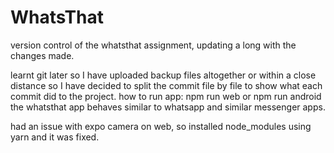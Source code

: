 # WhatsThat
version control of the whatsthat assignment, updating a long with the changes made.

learnt git later so I have uploaded backup files altogether or within a close distance
so I have decided to split the commit file by file to show what each commit did to the project.
how to run app: npm run web or npm run android
the whatsthat app behaves similar to whatsapp and similar messenger apps. 

had an issue with expo camera on web, so installed node_modules using yarn and it was fixed.
